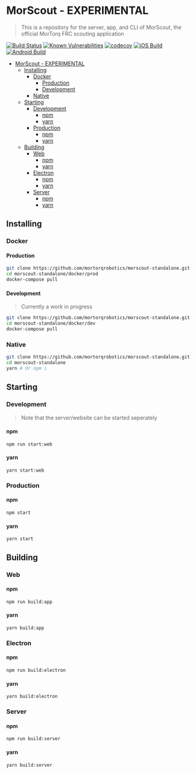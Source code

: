 # MorScout - EXPERIMENTAL

> This is a repository for the server, app, and CLI of MorScout, the official MorTorq FRC scouting application

<!-- The cirrus badge updates every 24hrs-->
[![Build Status](https://api.cirrus-ci.com/github/mortorqrobotics/morscout-standalone.svg)](https://cirrus-ci.com/github/mortorqrobotics/morscout-standalone)
[![Known Vulnerabilities](https://snyk.io/test/github/mortorqrobotics/morscout-standalone/badge.svg)](https://snyk.io/test/github/mortorqrobotics/morscout-standalone)
[![codecov](https://codecov.io/gh/mortorqrobotics/morscout-standalone/branch/master/graph/badge.svg)](https://codecov.io/gh/mortorqrobotics/morscout-standalone)
[![iOS Build](https://build.appcenter.ms/v0.1/apps/a0fa44cd-1214-41c9-942b-a1a33bfea92b/branches/master/badge)](https://appcenter.ms)
[![Android Build](https://build.appcenter.ms/v0.1/apps/af68d026-c265-4753-a756-2764cdfe5137/branches/master/badge)](https://appcenter.ms)

- [MorScout - EXPERIMENTAL](#morscout---experimental)
  - [Installing](#installing)
    - [Docker](#docker)
      - [Production](#production)
      - [Development](#development)
    - [Native](#native)
  - [Starting](#starting)
    - [Development](#development-1)
      - [npm](#npm)
      - [yarn](#yarn)
    - [Production](#production-1)
      - [npm](#npm-1)
      - [yarn](#yarn-1)
  - [Building](#building)
    - [Web](#web)
      - [npm](#npm-2)
      - [yarn](#yarn-2)
    - [Electron](#electron)
      - [npm](#npm-3)
      - [yarn](#yarn-3)
    - [Server](#server)
      - [npm](#npm-4)
      - [yarn](#yarn-4)

## Installing

### Docker

#### Production

```bash
git clone https://github.com/mortorqrobotics/morscout-standalone.git
cd morscout-standalone/docker/prod
docker-compose pull
```

#### Development

> Currently a work in progress

```bash
git clone https://github.com/mortorqrobotics/morscout-standalone.git
cd morscout-standalone/docker/dev
docker-compose pull
```

### Native

```bash
git clone https://github.com/mortorqrobotics/morscout-standalone.git
cd morscout-standalone
yarn # Or npm i
```

## Starting

### Development

> Note that the server/website can be started seperately

#### npm

`npm run start:web`

#### yarn

`yarn start:web`

### Production

#### npm

`npm start`

#### yarn

`yarn start`

## Building

### Web

#### npm

`npm run build:app`

#### yarn

`yarn build:app`

### Electron

#### npm

`npm run build:electron`

#### yarn

`yarn build:electron`

### Server

#### npm

`npm run build:server`

#### yarn

`yarn build:server`

